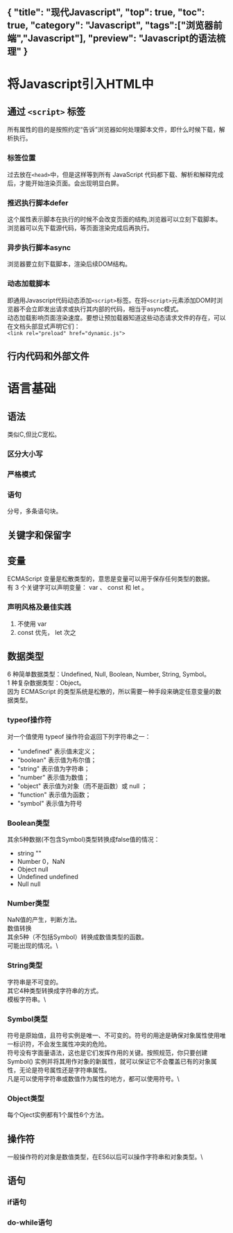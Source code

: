 {
"title": "现代Javascript",
"top": true,
"toc": true,
"category": "Javascript",
"tags":["浏览器前端","Javascript"],
"preview": "Javascript的语法梳理"
}
---

# 将Javascript引入HTML中
## 通过 `<script>` 标签
所有属性的目的是按照约定“告诉”浏览器如何处理脚本文件，即什么时候下载，解析执行。
### 标签位置
过去放在`<head>`中，但是这样等到所有 JavaScript 代码都下载、解析和解释完成后，才能开始渲染页面。会出现明显白屏。
### 推迟执行脚本defer
这个属性表示脚本在执行的时候不会改变页面的结构,浏览器可以立刻下载脚本。浏览器可以先下载源代码，等页面渲染完成后再执行。
### 异步执行脚本async
浏览器要立刻下载脚本，渲染后续DOM结构。
### 动态加载脚本
即通用Javascript代码动态添加`<script>`标签。在将`<script>`元素添加DOM时浏览器不会立即发出请求或执行其内部的代码，相当于async模式。\
动态加载影响页面渲染速度。要想让预加载器知道这些动态请求文件的存在，可以在文档头部显式声明它们：\
`<link rel="preload" href="dynamic.js">`
## 行内代码和外部文件
# 语言基础
## 语法
类似C,但比C宽松。
### 区分大小写
### 严格模式
### 语句
分号，多条语句块。
## 关键字和保留字
## 变量
ECMAScript 变量是松散类型的，意思是变量可以用于保存任何类型的数据。\
有 3 个关键字可以声明变量： var 、 const 和 let 。
### 声明风格及最佳实践
1. 不使用 var
2. const 优先， let 次之
## 数据类型
 6 种简单数据类型：Undefined, Null, Boolean, Number, String, Symbol。\
 1 种复杂数据类型：Object。\
 因为 ECMAScript 的类型系统是松散的，所以需要一种手段来确定任意变量的数据类型。
 ### typeof操作符
 对一个值使用 typeof 操作符会返回下列字符串之一：
-  "undefined" 表示值未定义；
-  "boolean" 表示值为布尔值；
-  "string" 表示值为字符串；
-  "number" 表示值为数值；
-  "object" 表示值为对象（而不是函数）或 null ；
-  "function" 表示值为函数；
-  "symbol" 表示值为符号
### Boolean类型
其余5种数据(不包含Symbol)类型转换成false值的情况：
- string  ""
- Number 0，NaN
- Object null
- Undefined undefined
- Null  null
### Number类型
NaN值的产生，判断方法。\
数值转换\
其余5种（不包括Symbol）转换成数值类型的函数。\
可能出现的情况。\
### String类型
字符串是不可变的。\
其它4种类型转换成字符串的方式。\
模板字符串。\
### Symbol类型
符号是原始值，且符号实例是唯一、不可变的。符号的用途是确保对象属性使用唯一标识符，不会发生属性冲突的危险。\
符号没有字面量语法，这也是它们发挥作用的关键。按照规范，你只要创建 Symbol() 实例并将其用作对象的新属性，就可以保证它不会覆盖已有的对象属性，无论是符号属性还是字符串属性。\
凡是可以使用字符串或数值作为属性的地方，都可以使用符号。\
### Object类型
每个Oject实例都有1个属性6个方法。
## 操作符
一般操作符的对象是数值类型，在ES6以后可以操作字符串和对象类型。\
## 语句
### if语句
### do-while语句
###